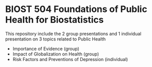 # BIOST 504 Foundations of Public Health for Biostatistics
This repository include the 2 group presentations and 1 individual presentation on 3 topics related to Public Health
* Importance of Evidence (group)
* Impact of Globalization on Health (group)
* Risk Factors and Preventions of Depression (individual)
